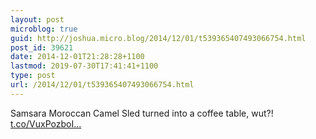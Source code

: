 ```yaml
---
layout: post
microblog: true
guid: http://joshua.micro.blog/2014/12/01/t539365407493066754.html
post_id: 39621
date: 2014-12-01T21:28:28+1100
lastmod: 2019-07-30T17:41:41+1100
type: post
url: /2014/12/01/t539365407493066754.html
---
```

Samsara Moroccan Camel Sled turned into a coffee table, wut?! [t.co/VuxPozboI...](http://t.co/VuxPozboIN)
